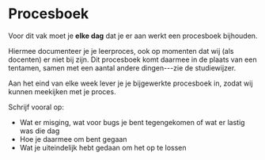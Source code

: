 # Procesboek

Voor dit vak moet je **elke dag** dat je er aan werkt een procesboek bijhouden.

Hiermee documenteer je je leerproces, ook op momenten dat wij (als docenten) er niet bij zijn. Dit procesboek komt daarmee in de plaats van een tentamen, samen met een aantal andere dingen---zie de studiewijzer.

Aan het eind van elke week lever je je bijgewerkte procesboek in, zodat wij kunnen meekijken met je proces.

Schrijf vooral op:

* Wat er misging, wat voor bugs je bent tegengekomen of wat er lastig was die dag
* Hoe je daarmee om bent gegaan 
* Wat je uiteindelijk hebt gedaan om het op te lossen